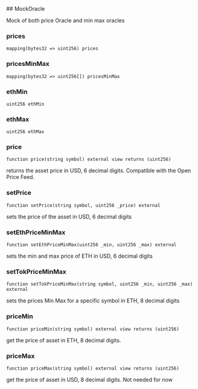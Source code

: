 ﻿﻿## MockOracle

Mock of both price Oracle and min max oracles


### prices

```solidity
mapping(bytes32 => uint256) prices
```

### pricesMinMax

```solidity
mapping(bytes32 => uint256[]) pricesMinMax
```

### ethMin

```solidity
uint256 ethMin
```

### ethMax

```solidity
uint256 ethMax
```

### price

```solidity
function price(string symbol) external view returns (uint256)
```



returns the asset price in USD, 6 decimal digits.
Compatible with the Open Price Feed.



### setPrice

```solidity
function setPrice(string symbol, uint256 _price) external
```



sets the price of the asset in USD, 6 decimal digits



### setEthPriceMinMax

```solidity
function setEthPriceMinMax(uint256 _min, uint256 _max) external
```



sets the min and max price of ETH in USD, 6 decimal digits



### setTokPriceMinMax

```solidity
function setTokPriceMinMax(string symbol, uint256 _min, uint256 _max) external
```



sets the prices Min Max for a specific symbol in ETH, 8 decimal digits



### priceMin

```solidity
function priceMin(string symbol) external view returns (uint256)
```



get the price of asset in ETH, 8 decimal digits.



### priceMax

```solidity
function priceMax(string symbol) external view returns (uint256)
```



get the price of asset in USD, 8 decimal digits.
Not needed for now



